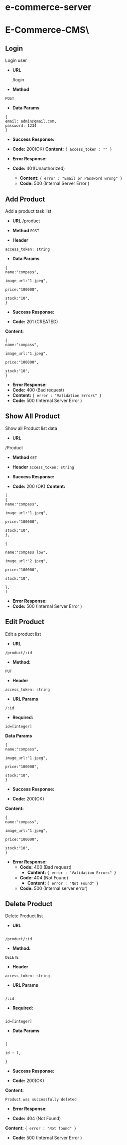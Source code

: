 # e-commerce-server

# E-Commerce-CMS\
**Login**
--
Login user
*  **URL**

	/login

  

*  **Method**

`POST`

*  **Data Params**
```
{
email: admin@gmail.com,
password: 1234
}
```

*  **Success Response:**
*  **Code:** 200(OK)
	**Content:**
`
{
access_token : ""
}
`


*  **Error Response:**

*  **Code:** 401(Unauthorized)
	*  **Content:**  `{ error : "Email or Password wrong" }`
	*  **Code:** 500 (Internal Server Error )

  
**Add Product**
--

Add a product task list
*  **URL**
/product

*  **Method**
`POST`

*  **Header**

`access_token: string`

*  **Data Params**
```
{
name:"compass",

image_url:"1.jpeg",

price:"100000",

stock:"10",
}
```

*  **Success Response:**

*  **Code:** 201 (CREATED)

**Content:**
```
{
name:"compass",

image_url:"1.jpeg",

price:"100000",

stock:"10",
}
```
*  **Error Response:**
*  **Code:** 400 (Bad request)
*  **Content:**  `{ error : "Validation Errors" }`
*  **Code:** 500 (Internal Server Error )

**Show All Product**
--

Show all Product list data

*  **URL**

/Product
*  **Method**
`GET`
*  **Header**
`access_token: string`

*  **Success Response:**
*  **Code:** 200 (OK)
**Content:**
```
[
{
name:"compass",

image_url:"1.jpeg",

price:"100000",

stock:"10",
},

{

name:"compass low",

image_url:"2.jpeg",

price:"100000",

stock:"10",

},
]
```
*  **Error Response:**
*  **Code:** 500 (Internal Server Error )

  

**Edit Product**
--

Edit a product list
*  **URL**

```
/product/:id
```

*  **Method:**

`PUT`

 
*  **Header**

`access_token: string`

*  **URL Params**
```
/:id
```

*  **Required:**

```
id=[integer]
```

**Data Params**

```
{
name:"compass",

image_url:"1.jpeg",

price:"100000",

stock:"10",
}

```


-  **Success Response:**

-  **Code:** 200(OK)


**Content:**

```
{
name:"compass",

image_url:"1.jpeg",

price:"100000",

stock:"10",
}

```
*  **Error Response:**
	*  **Code:** 400 (Bad request)
		*  **Content:**  `{ error : "Validation Errors" }`
	*  **Code:** 404 (Not Found)
		*  **Content:**  `{ error : "Not Found" }`
	*  **Code:** 500 (Internal server error)


**Delete Product**
--

  

Delete Product list

  

  

*  **URL**

```

/product/:id

```

  

*  **Method:**

  

`DELETE`


*  **Header**

`access_token: string`

  
*  **URL Params**

```

/:id

```

  
*  **Required:**

```

id=[integer]

```

*  **Data Params**


```

{

id : 1,

}

```


*  **Success Response:**

*  **Code:** 200(OK)

**Content:**


`Product was successfully deleted`

 
*  **Error Response:**

*  **Code:** 404 (Not Found)

**Content:**  `{ error : "Not found" }`

*  **Code:** 500 (Internal Server Error )